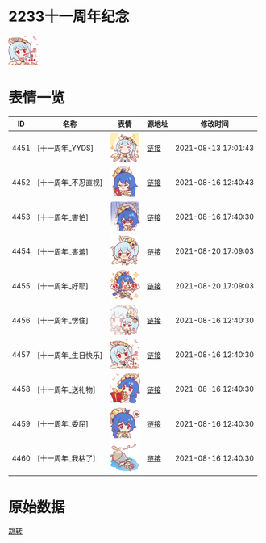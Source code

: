 # 2233十一周年纪念

<img src="./cover.png" height="60" alt="cover" />

# 表情一览

|ID|名称|表情|源地址|修改时间|
|----|----|----|----|----|
|4451|[十一周年_YYDS]|<img src="./pic/004451_%5B十一周年_YYDS%5D.png" height="60" alt="YYDS"/>|[链接](http://i0.hdslb.com/bfs/emote/12a32ad9463d73f2055f720a070af1242150a0c4.png)|2021-08-13 17:01:43|
|4452|[十一周年_不忍直视]|<img src="./pic/004452_%5B十一周年_不忍直视%5D.png" height="60" alt="不忍直视"/>|[链接](http://i0.hdslb.com/bfs/emote/f23b3bc4b99c2c0c0ad8729db544524e351dbf70.png)|2021-08-16 12:40:43|
|4453|[十一周年_害怕]|<img src="./pic/004453_%5B十一周年_害怕%5D.png" height="60" alt="害怕"/>|[链接](http://i0.hdslb.com/bfs/emote/ff27b574a21e7e0cb8695f5e1c516e5d9568345d.png)|2021-08-16 17:40:30|
|4454|[十一周年_害羞]|<img src="./pic/004454_%5B十一周年_害羞%5D.png" height="60" alt="害羞"/>|[链接](http://i0.hdslb.com/bfs/emote/26a4862b62d444b4f778c0eb090fe262a5c4a784.png)|2021-08-20 17:09:03|
|4455|[十一周年_好耶]|<img src="./pic/004455_%5B十一周年_好耶%5D.png" height="60" alt="好耶"/>|[链接](http://i0.hdslb.com/bfs/emote/8b993020f0da7a965393902b77f6139d30268b17.png)|2021-08-20 17:09:03|
|4456|[十一周年_愣住]|<img src="./pic/004456_%5B十一周年_愣住%5D.png" height="60" alt="愣住"/>|[链接](http://i0.hdslb.com/bfs/emote/2395cf97b6b5884e8b15a1392dd43a056c18a05b.png)|2021-08-16 12:40:30|
|4457|[十一周年_生日快乐]|<img src="./pic/004457_%5B十一周年_生日快乐%5D.png" height="60" alt="生日快乐"/>|[链接](http://i0.hdslb.com/bfs/emote/ce2386a678825608a487e07ed58e34de2e8c535d.png)|2021-08-16 12:40:30|
|4458|[十一周年_送礼物]|<img src="./pic/004458_%5B十一周年_送礼物%5D.png" height="60" alt="送礼物"/>|[链接](http://i0.hdslb.com/bfs/emote/c057b27f57befaf9750c9f622d31d630d8e35fb0.png)|2021-08-16 12:40:30|
|4459|[十一周年_委屈]|<img src="./pic/004459_%5B十一周年_委屈%5D.png" height="60" alt="委屈"/>|[链接](http://i0.hdslb.com/bfs/emote/f60d627e53ab487c81fefccfb257d71aee734637.png)|2021-08-16 12:40:30|
|4460|[十一周年_我枯了]|<img src="./pic/004460_%5B十一周年_我枯了%5D.png" height="60" alt="我枯了"/>|[链接](http://i0.hdslb.com/bfs/emote/f1f112950d7aa6ca418cd0cd6e8861dcfcf1ad7c.png)|2021-08-16 12:40:30|

# 原始数据

[跳转](./raw.json)

